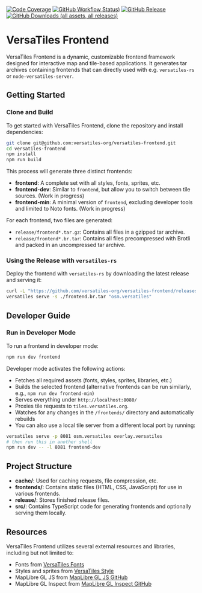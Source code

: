 [![Code Coverage](https://codecov.io/gh/versatiles-org/versatiles-frontend/branch/main/graph/badge.svg?token=IDHAI13M0K)](https://codecov.io/gh/versatiles-org/versatiles-frontend)
[![GitHub Workflow Status)](https://img.shields.io/github/actions/workflow/status/versatiles-org/versatiles-frontend/ci.yml)](https://github.com/versatiles-org/versatiles-frontend/actions/workflows/ci.yml)
[![GitHub Release](https://img.shields.io/github/v/release/versatiles-org/versatiles-frontend)](https://github.com/versatiles-org/versatiles-frontend/releases/latest)
[![GitHub Downloads (all assets, all releases)](https://img.shields.io/github/downloads/versatiles-org/versatiles-frontend/total)](https://github.com/versatiles-org/versatiles-frontend/releases/latest)

# VersaTiles Frontend

VersaTiles Frontend is a dynamic, customizable frontend framework designed for interactive map and tile-based applications. It generates tar archives containing frontends that can directly used with e.g. `versatiles-rs` or `node-versatiles-server`.

## Getting Started

### Clone and Build

To get started with VersaTiles Frontend, clone the repository and install dependencies:

```bash
git clone git@github.com:versatiles-org/versatiles-frontend.git
cd versatiles-frontend
npm install
npm run build
```

This process will generate three distinct frontends:
- **frontend**: A complete set with all styles, fonts, sprites, etc.
- **frontend-dev**: Similar to `frontend`, but allow you to switch between tile sources. (Work in progress)
- **frontend-min**: A minimal version of `frontend`, excluding developer tools and limited to Noto fonts. (Work in progress)

For each frontend, two files are generated:
- `release/frontend*.tar.gz`: Contains all files in a gzipped tar archive.
- `release/frontend*.br.tar`: Contains all files precompressed with Brotli and packed in an uncompressed tar archive.

### Using the Release with `versatiles-rs`

Deploy the frontend with `versatiles-rs` by downloading the latest release and serving it:

```bash
curl -L "https://github.com/versatiles-org/versatiles-frontend/releases/latest/download/frontend-dev.br.tar" > ./frontend.br.tar
versatiles serve -s ./frontend.br.tar "osm.versatiles"
```

## Developer Guide

### Run in Developer Mode

To run a frontend in developer mode:

```bash
npm run dev frontend
```

Developer mode activates the following actions:
- Fetches all required assets (fonts, styles, sprites, libraries, etc.)
- Builds the selected frontend (alternative frontends can be run similarly, e.g., `npm run dev frontend-min`)
- Serves everything under `http://localhost:8080/`
- Proxies tile requests to `tiles.versatiles.org`.
- Watches for any changes in the `/frontends/` directory and automatically rebuilds
- You can also use a local tile server from a different local port by running:
```sh
versatiles serve -p 8081 osm.versatiles overlay.versatiles
# then run this in another shell
npm run dev -- -l 8081 frontend-dev
```

## Project Structure

- **cache/**: Used for caching requests, file compression, etc.
- **frontends/**: Contains static files (HTML, CSS, JavaScript) for use in various frontends.
- **release/**: Stores finished release files.
- **src/**: Contains TypeScript code for generating frontends and optionally serving them locally.

## Resources

VersaTiles Frontend utilizes several external resources and libraries, including but not limited to:
- Fonts from [VersaTiles Fonts](https://github.com/versatiles-org/versatiles-fonts)
- Styles and sprites from [VersaTiles Style](https://github.com/versatiles-org/versatiles-style)
- MapLibre GL JS from [MapLibre GL JS GitHub](https://github.com/maplibre/maplibre-gl-js)
- MapLibre GL Inspect from [MapLibre GL Inspect GitHub](https://github.com/maplibre/maplibre-gl-inspect)
